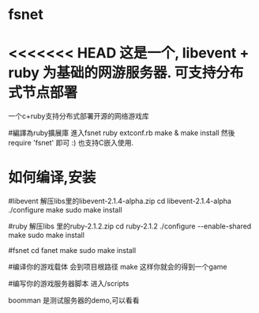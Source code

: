 fsnet
=====

<<<<<<< HEAD
这是一个, libevent + ruby 为基础的网游服务器. 可支持分布式节点部署
=======
一个c+ruby支持分布式部署开源的网络游戏库

#編譯為ruby擴展庫
進入fsnet
ruby extconf.rb
make & make install
然後require 'fsnet'
即可 :) 
也支持C嵌入使用. 

# 如何编译,安装

#libevent
解压libs里的libevent-2.1.4-alpha.zip
cd libevent-2.1.4-alpha
./configure 
make
sudo make install

#ruby
解压libs 里的ruby-2.1.2.zip 
cd ruby-2.1.2
./configure --enable-shared
make
sudo make install


#fsnet
cd fanet
make
sudo make install


#编译你的游戏载体
会到项目根路径
make
这样你就会的得到一个game 

#编写你的游戏服务器脚本
进入/scripts

boomman 是测试服务器的demo,可以看看


